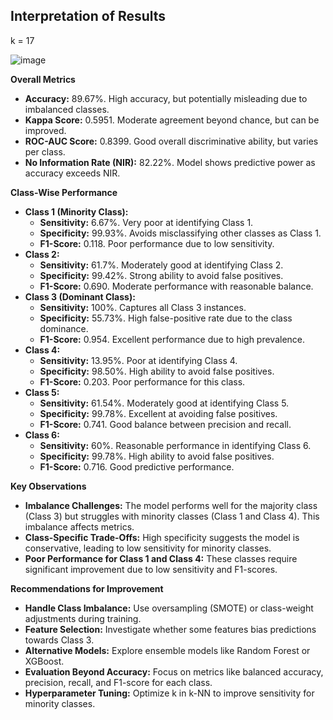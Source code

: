 ## Interpretation of Results

k = 17

![image](https://github.com/user-attachments/assets/9f06c9d9-9a2b-4fc4-97aa-a5f00302b9d2)

**Overall Metrics**

*   **Accuracy:** 89.67%.  High accuracy, but potentially misleading due to imbalanced classes.
*   **Kappa Score:** 0.5951. Moderate agreement beyond chance, but can be improved.
*   **ROC-AUC Score:** 0.8399. Good overall discriminative ability, but varies per class.
*   **No Information Rate (NIR):** 82.22%. Model shows predictive power as accuracy exceeds NIR.

**Class-Wise Performance**

*   **Class 1 (Minority Class):**
    *   **Sensitivity:** 6.67%. Very poor at identifying Class 1.
    *   **Specificity:** 99.93%. Avoids misclassifying other classes as Class 1.
    *   **F1-Score:** 0.118. Poor performance due to low sensitivity.
*   **Class 2:**
    *   **Sensitivity:** 61.7%.  Moderately good at identifying Class 2.
    *   **Specificity:** 99.42%. Strong ability to avoid false positives.
    *   **F1-Score:** 0.690. Moderate performance with reasonable balance.
*   **Class 3 (Dominant Class):**
    *   **Sensitivity:** 100%. Captures all Class 3 instances.
    *   **Specificity:** 55.73%. High false-positive rate due to the class dominance.
    *   **F1-Score:** 0.954. Excellent performance due to high prevalence.
*   **Class 4:**
    *   **Sensitivity:** 13.95%. Poor at identifying Class 4.
    *   **Specificity:** 98.50%. High ability to avoid false positives.
    *   **F1-Score:** 0.203. Poor performance for this class.
*   **Class 5:**
    *   **Sensitivity:** 61.54%.  Moderately good at identifying Class 5.
    *   **Specificity:** 99.78%. Excellent at avoiding false positives.
    *   **F1-Score:** 0.741. Good balance between precision and recall.
*   **Class 6:**
    *   **Sensitivity:** 60%.  Reasonable performance in identifying Class 6.
    *   **Specificity:** 99.78%. High ability to avoid false positives.
    *   **F1-Score:** 0.716. Good predictive performance.

**Key Observations**

*   **Imbalance Challenges:** The model performs well for the majority class (Class 3) but struggles with minority classes (Class 1 and Class 4). This imbalance affects metrics.
*   **Class-Specific Trade-Offs:** High specificity suggests the model is conservative, leading to low sensitivity for minority classes.
*   **Poor Performance for Class 1 and Class 4:** These classes require significant improvement due to low sensitivity and F1-scores.

**Recommendations for Improvement**

*   **Handle Class Imbalance:** Use oversampling (SMOTE) or class-weight adjustments during training.
*   **Feature Selection:** Investigate whether some features bias predictions towards Class 3.
*   **Alternative Models:** Explore ensemble models like Random Forest or XGBoost.
*   **Evaluation Beyond Accuracy:** Focus on metrics like balanced accuracy, precision, recall, and F1-score for each class.
*   **Hyperparameter Tuning:** Optimize k in k-NN to improve sensitivity for minority classes.
